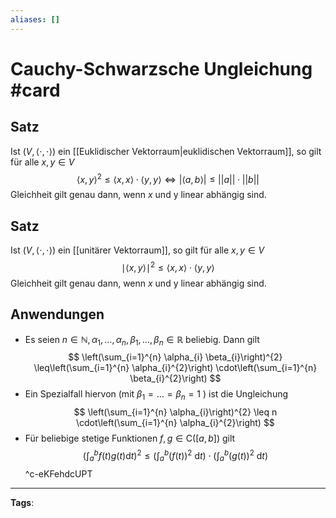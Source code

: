 ```yaml
---
aliases: []
---
```


# Cauchy-Schwarzsche Ungleichung #card
## Satz
Ist $(V,\langle\cdot, \cdot\rangle)$ ein [[Euklidischer Vektorraum|euklidischen Vektorraum]], so gilt für alle $x, y \in V$
$$
\langle x, y\rangle^{2} \leq\langle x, x\rangle \cdot\langle y, y\rangle
\Leftrightarrow |\langle a,b \rangle| \leq ||a|| \cdot ||b||
$$
Gleichheit gilt genau dann, wenn $x$ und y linear abhängig sind.
## Satz
Ist $(V,\langle\cdot, \cdot\rangle)$ ein [[unitärer Vektorraum]], so gilt für alle $x, y \in V$
$$
\mid \langle x, y\rangle \mid^{2} \leq\langle x, x\rangle \cdot\langle y, y\rangle
$$
Gleichheit gilt genau dann, wenn $x$ und y linear abhängig sind.
## Anwendungen
- Es seien $n \in \mathbb{N}, \alpha_{1}, \ldots, \alpha_{n}, \beta_{1}, \ldots, \beta_{n} \in \mathbb{R}$ beliebig. Dann gilt
$$
\left(\sum_{i=1}^{n} \alpha_{i} \beta_{i}\right)^{2} \leq\left(\sum_{i=1}^{n} \alpha_{i}^{2}\right) \cdot\left(\sum_{i=1}^{n} \beta_{i}^{2}\right)
$$
- Ein Spezialfall hiervon (mit $\beta_{1}=\ldots=\beta_{n}=1$ ) ist die Ungleichung
$$
\left(\sum_{i=1}^{n} \alpha_{i}\right)^{2} \leq n \cdot\left(\sum_{i=1}^{n} \alpha_{i}^{2}\right)
$$
- Für beliebige stetige Funktionen $f, g \in \mathrm{C}([a, b])$ gilt
$$
\left(\int_{a}^{b} f(t) g(t) \mathrm{d} t\right)^{2} \leq\left(\int_{a}^{b}(f(t))^{2} \mathrm{~d} t\right) \cdot\left(\int_{a}^{b}(g(t))^{2} \mathrm{~d} t\right)
$$
^c-eKFehdcUPT
---
**Tags**: 